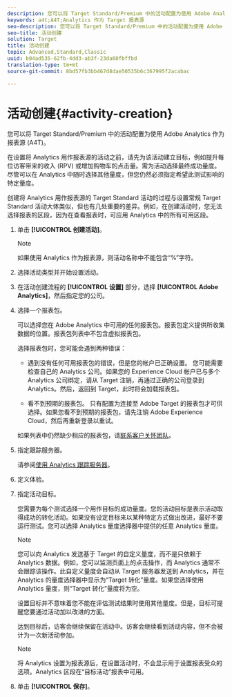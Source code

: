 ```yaml
---
description: 您可以将 Target Standard/Premium 中的活动配置为使用 Adobe Analytics 作为报表源 (A4T)。
keywords: a4t;A4T;Analytics 作为 Target 报表源
seo-description: 您可以将 Target Standard/Premium 中的活动配置为使用 Adobe Analytics 作为报表源 (A4T)。
seo-title: 活动创建
solution: Target
title: 活动创建
topic: Advanced,Standard,Classic
uuid: b04ad535-62fb-4dd3-ab3f-23da60fbffbd
translation-type: tm+mt
source-git-commit: 8bd57fb3bb467d8dae50535b6c367995f2acabac

---
```



# 活动创建{#activity-creation}

您可以将 Target Standard/Premium 中的活动配置为使用 Adobe Analytics 作为报表源 (A4T)。

在设置将 Analytics 用作报表源的活动之前，请先为该活动建立目标，例如提升每位访客带来的收入 (RPV) 或增加购物车的点击量。需为活动选择最终成功量度。尽管可以在 Analytics 中随时选择其他量度，但您仍然必须指定希望此测试影响的特定量度。

创建将 Analytics 用作报表源的 Target Standard 活动的过程与设置常规 Target Standard 活动大体类似，但也有几处重要的差异。例如，在创建活动时，您无法选择报表的区段，因为在查看报表时，可应用 Analytics 中的所有可用区段。

1. 单击 **[!UICONTROL 创建活动]**。

   >[!NOTE]
   >
   >如果使用 Analytics 作为报表源，则活动名称中不能包含“%”字符。

1. 选择活动类型并开始设置活动。
1. 在活动创建流程的 **[!UICONTROL 设置]** 部分，选择 **[!UICONTROL Adobe Analytics]**，然后指定您的公司。
1. 选择一个报表包。

   可以选择您在 Adobe Analytics 中可用的任何报表包。报表包定义提供所收集数据的位置。报表包列表中不包含虚拟报表包。

   选择报表包时，您可能会遇到两种错误：

   * 遇到没有任何可用报表包的错误，但是您的帐户已正确设置。
   您可能需要检查自己的 Analytics 公司。如果您的 Experience Cloud 帐户已与多个 Analytics 公司绑定，请从 Target 注销，再通过正确的公司登录到 Analytics。然后，返回到 Target，此时将会加载报表包。

   * 看不到预期的报表包。
   只有配置为连接至 Adobe Target 的报表包才可供选择。如果您看不到预期的报表包，请先注销 Adobe Experience Cloud，然后再重新登录以重试。

   如果列表中仍然缺少相应的报表包，请[联系客户关怀团队](../../cmp-resources-and-contact-information.md#reference_ACA3391A00EF467B87930A450050077C)。
1. 指定跟踪服务器。

   请参阅[使用 Analytics 跟踪服务器](../../c-integrating-target-with-mac/a4t/analytics-tracking-server.md#task_72077BA7E93C4A65A715A18F32228823)。

1. 定义体验。
1. 指定活动目标。

   您需要为每个测试选择一个用作目标的成功量度。您的活动目标是表示活动取得成功的转化活动。如果没有设定目标来以某种特定方式做出改进，最好不要运行测试。您可以选择 Analytics 量度选择器中提供的任意 Analytics 量度。

   >[!NOTE]
   >
   >您可以向 Analytics 发送基于 Target 的自定义量度，而不是只依赖于 Analytics 数据。例如，您可以监测页面上的点击操作，而 Analytics 通常不会跟踪该操作。此自定义量度会自动从 Target 服务器发送到 Analytics，并在 Analytics 的量度选择器中显示为“Target 转化”量度。如果您选择使用 Analytics 量度，则“Target 转化”量度将为空。

   设置目标并不意味着您不能在评估测试结果时使用其他量度。但是，目标可提醒您要通过活动加以改进的方面。

   达到目标后，访客会继续保留在活动中。访客会继续看到活动内容，但不会被计为一次新活动参加。

   >[!NOTE]
   >
   >将 Analytics 设置为报表源后，在设置活动时，不会显示用于设置报表受众的选项。Analytics 区段在“目标活动”报表中可用。

1. 单击 **[!UICONTROL 保存]**。

